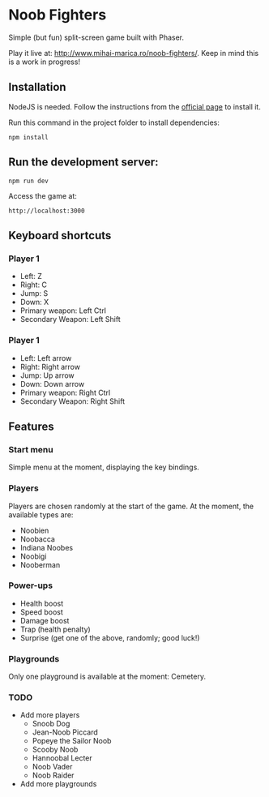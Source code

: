 # Noob Fighters

Simple (but fun) split-screen game built with Phaser.

Play it live at: http://www.mihai-marica.ro/noob-fighters/. Keep in mind this is a work in progress!

## Installation

NodeJS is needed. Follow the instructions from the [official page](https://nodejs.org/en/download/package-manager/) to install it.

Run this command in the project folder to install dependencies:

```
npm install
```

## Run the development server:

```npm run dev```

Access the game at:

```
http://localhost:3000
```

## Keyboard shortcuts
### Player 1
+ Left: Z
+ Right: C
+ Jump: S
+ Down: X
+ Primary weapon: Left Ctrl
+ Secondary Weapon: Left Shift

### Player 1
+ Left: Left arrow
+ Right: Right arrow
+ Jump: Up arrow
+ Down: Down arrow
+ Primary weapon: Right Ctrl
+ Secondary Weapon: Right Shift

## Features
### Start menu
Simple menu at the moment, displaying the key bindings.

### Players
Players are chosen randomly at the start of the game. At the moment, the available types are:
+ Noobien
+ Noobacca
+ Indiana Noobes
+ Noobigi
+ Nooberman

### Power-ups
+ Health boost
+ Speed boost
+ Damage boost
+ Trap (health penalty)
+ Surprise (get one of the above, randomly; good luck!)

### Playgrounds
Only one playground is available at the moment: Cemetery.

### TODO
+ Add more players
    + Snoob Dog
    + Jean-Noob Piccard
    + Popeye the Sailor Noob
    + Scooby Noob
    + Hannoobal Lecter
    + Noob Vader
    + Noob Raider
+ Add more playgrounds